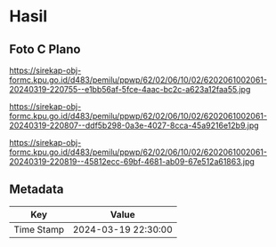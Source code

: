 # Hasil

## Foto C Plano

https://sirekap-obj-formc.kpu.go.id/d483/pemilu/ppwp/62/02/06/10/02/6202061002061-20240319-220755--e1bb56af-5fce-4aac-bc2c-a623a12faa55.jpg

https://sirekap-obj-formc.kpu.go.id/d483/pemilu/ppwp/62/02/06/10/02/6202061002061-20240319-220807--ddf5b298-0a3e-4027-8cca-45a9216e12b9.jpg

https://sirekap-obj-formc.kpu.go.id/d483/pemilu/ppwp/62/02/06/10/02/6202061002061-20240319-220819--45812ecc-69bf-4681-ab09-67e512a61863.jpg


## Metadata

| Key        | Value               |
| ---------- | ------------------- |
| Time Stamp | 2024-03-19 22:30:00 |



